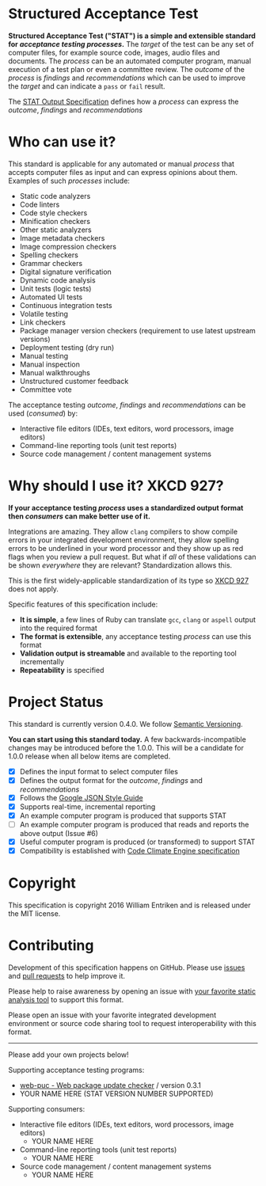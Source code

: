 # Structured Acceptance Test

**Structured Acceptance Test ("STAT") is a simple and extensible standard for *acceptance testing processes*.** The *target* of the test can be any set of computer files, for example source code, images, audio files and documents. The *process* can be an automated computer program, manual execution of a test plan or even a committee review. The *outcome* of the *process* is *findings* and *recommendations* which can be used to improve the *target* and can indicate a `pass` or `fail` result.

The [STAT Output Specification](Stat-Output.md) defines how a *process* can express the *outcome*, *findings* and *recommendations*

# Who can use it?

This standard is applicable for any automated or manual *process* that accepts computer files as input and can express opinions about them. Examples of such *processes* include:

 * Static code analyzers
  * Code linters
  * Code style checkers
  * Minification checkers
 * Other static analyzers
  * Image metadata checkers
  * Image compression checkers
  * Spelling checkers
  * Grammar checkers
  * Digital signature verification
 * Dynamic code analysis
  * Unit tests (logic tests)
  * Automated UI tests
  * Continuous integration tests
 * Volatile testing
  * Link checkers
  * Package manager version checkers (requirement to use latest upstream versions)
  * Deployment testing (dry run)
 * Manual testing
  * Manual inspection
  * Manual walkthroughs
  * Unstructured customer feedback
  * Committee vote

The acceptance testing *outcome*, *findings* and *recommendations* can be used (*consumed*) by:

 * Interactive file editors (IDEs, text editors, word processors, image editors)
 * Command-line reporting tools (unit test reports)
 * Source code management / content management systems

# Why should I use it? XKCD 927?

**If your acceptance testing *process* uses a standardized output format then *consumers* can make better use of it.**

Integrations are amazing. They allow `clang` compilers to show compile errors in your integrated development environment, they allow spelling errors to be underlined in your word processor and they show up as red flags when you review a pull request. But what if *all* of these validations can be shown *everywhere* they are relevant? Standardization allows this.

This is the first widely-applicable standardization of its type so [XKCD 927](https://xkcd.com/927/) does not apply.

Specific features of this specification include:

 * **It is simple**, a few lines of Ruby can translate `gcc`, `clang` or `aspell` output into the required format
 * **The format is extensible**, any acceptance testing *process* can use this format
 * **Validation output is streamable** and available to the reporting tool incrementally
 * **Repeatability** is specified

# Project Status

This standard is currently version 0.4.0. We follow [Semantic Versioning](http://semver.org/).

**You can start using this standard today.** A few backwards-incompatible changes may be introduced before the 1.0.0. This will be a candidate for 1.0.0 release when all below items are completed.

 - [x] Defines the input format to select computer files
 - [x] Defines the output format for the *outcome*, *findings* and *recommendations*
 - [x] Follows the [Google JSON Style Guide](https://google.github.io/styleguide/jsoncstyleguide.xml)
 - [x] Supports real-time, incremental reporting
 - [x] An example computer program is produced that supports STAT
 - [ ] An example computer program is produced that reads and reports the above output (Issue #6)
 - [x] Useful computer program is produced (or transformed) to support STAT
 - [x] Compatibility is established with [Code Climate Engine specification](https://github.com/codeclimate/spec)

# Copyright

This specification is copyright 2016 William Entriken and is released under the MIT license.

# Contributing

Development of this specification happens on GitHub. Please use [issues](https://github.com/fulldecent/structured-acceptance-test/issues) and [pull requests](https://github.com/fulldecent/structured-acceptance-test/pulls) to help improve it.

Please help to raise awareness by opening an issue with [your favorite static analysis tool](https://en.wikipedia.org/wiki/List_of_tools_for_static_code_analysis) to support this format.

Please open an issue with your favorite integrated development environment or source code sharing tool to request interoperability with this format.

-----

Please add your own projects below!

Supporting acceptance testing programs:

 * [web-puc - Web package update checker](https://github.com/fulldecent/web-puc) / version 0.3.1
 * YOUR NAME HERE (STAT VERSION NUMBER SUPPORTED)

Supporting consumers:

 * Interactive file editors (IDEs, text editors, word processors, image editors)
   * YOUR NAME HERE
 * Command-line reporting tools (unit test reports)
   * YOUR NAME HERE
 * Source code management / content management systems
   * YOUR NAME HERE
